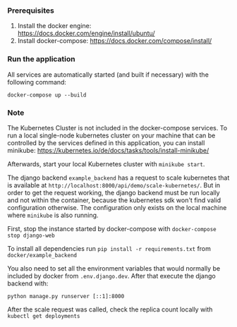 ### Prerequisites

1. Install the docker engine: https://docs.docker.com/engine/install/ubuntu/
2. Install docker-compose: https://docs.docker.com/compose/install/

### Run the application

All services are automatically started (and built if necessary) with the following command: 

`docker-compose up --build`

### Note

The Kubernetes Cluster is not included in the docker-compose services. To run a local single-node
kubernetes cluster on your machine that can be controlled by the services defined in this
application, you can install minikube: https://kubernetes.io/de/docs/tasks/tools/install-minikube/

Afterwards, start your local Kubernetes cluster with `minikube start`.

The django backend `example_backend` has a request to scale kubernetes that is available
at `http://localhost:8000/api/demo/scale-kubernetes/`. But in order to get the request working,
the django backend must be run locally and not within the container, because the kubernetes sdk
won't find valid configuration otherwise. The configuration only exists on the local machine where
`minikube` is also running.

First, stop the instance started by docker-compose with `docker-compose stop django-web`

To install all dependencies run `pip install -r requirements.txt` from `docker/example_backend`

You also need to set all the environment variables that would normally be included by docker from
`.env.django.dev`. After that execute the django backend with:

`python manage.py runserver [::1]:8000`

After the scale request was called, check the replica count locally with `kubectl get deployments`


